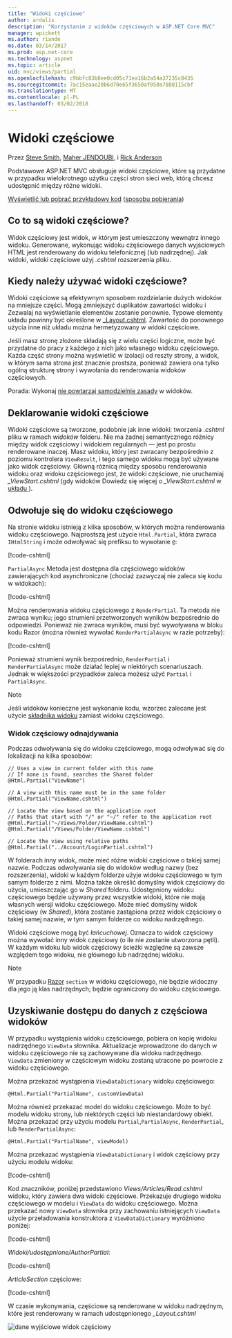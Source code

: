 ```yaml
---
title: "Widoki częściowe"
author: ardalis
description: "Korzystanie z widoków częściowych w ASP.NET Core MVC"
manager: wpickett
ms.author: riande
ms.date: 03/14/2017
ms.prod: asp.net-core
ms.technology: aspnet
ms.topic: article
uid: mvc/views/partial
ms.openlocfilehash: c9bbfc83b8ee0cd05c71ea16b2a54a37235c8435
ms.sourcegitcommit: 7ac15eaae20b6d70e65f3650af050a7880115cbf
ms.translationtype: MT
ms.contentlocale: pl-PL
ms.lasthandoff: 03/02/2018
---
```

# <a name="partial-views"></a>Widoki częściowe

Przez [Steve Smith](https://ardalis.com/), [Maher JENDOUBI](https://twitter.com/maherjend), i [Rick Anderson](https://twitter.com/RickAndMSFT)

Podstawowe ASP.NET MVC obsługuje widoki częściowe, które są przydatne w przypadku wielokrotnego użytku części stron sieci web, którą chcesz udostępnić między różne widoki.

[Wyświetlić lub pobrać przykładowy kod](https://github.com/aspnet/Docs/tree/master/aspnetcore/mvc/views/partial/sample) ([sposobu pobierania](xref:tutorials/index#how-to-download-a-sample))

## <a name="what-are-partial-views"></a>Co to są widoki częściowe?

Widok częściowy jest widok, w którym jest umieszczony wewnątrz innego widoku. Generowane, wykonując widoku częściowego danych wyjściowych HTML jest renderowany do widoku telefonicznej (lub nadrzędnej). Jak widoki, widoki częściowe użyj *.cshtml* rozszerzenia pliku.

## <a name="when-should-i-use-partial-views"></a>Kiedy należy używać widoki częściowe?

Widoki częściowe są efektywnym sposobem rozdzielanie dużych widoków na mniejsze części. Mogą zmniejszyć duplikatów zawartości widoku i Zezwalaj na wyświetlanie elementów zostanie ponownie. Typowe elementy układu powinny być określone w [_Layout.cshtml](layout.md). Zawartość do ponownego użycia inne niż układu można hermetyzowany w widoki częściowe.

Jeśli masz stronę złożone składają się z wielu części logiczne, może być przydatne do pracy z każdego z nich jako własnego widoku częściowego. Każda część strony można wyświetlić w izolacji od reszty strony, a widok, w którym sama strona jest znacznie prostsza, ponieważ zawiera ona tylko ogólną strukturę strony i wywołania do renderowania widoków częściowych.

Porada: Wykonaj [nie powtarzaj samodzielnie zasady](http://deviq.com/don-t-repeat-yourself/) w widoków.

## <a name="declaring-partial-views"></a>Deklarowanie widoki częściowe

Widoki częściowe są tworzone, podobnie jak inne widoki: tworzenia *.cshtml* pliku w ramach *widoków* folderu. Nie ma żadnej semantycznego różnicy między widok częściowy i widokiem regularnych — jest po prostu renderowane inaczej. Masz widoku, który jest zwracany bezpośrednio z poziomu kontrolera `ViewResult`, i tego samego widoku mogą być używane jako widok częściowy. Główną różnicą między sposobu renderowania widoku oraz widoku częściowego jest, że widoki częściowe, nie uruchamiaj *_ViewStart.cshtml* (gdy widoków Dowiedz się więcej o *_ViewStart.cshtml* w [układu ](layout.md)).

## <a name="referencing-a-partial-view"></a>Odwołuje się do widoku częściowego

Na stronie widoku istnieją z kilka sposobów, w których można renderowania widoku częściowego. Najprostszą jest użycie `Html.Partial`, która zwraca `IHtmlString` i może odwoływać się prefiksu to wywołanie `@`:

[!code-cshtml[](partial/sample/src/PartialViewsSample/Views/Home/About.cshtml?range=9)]

`PartialAsync` Metoda jest dostępna dla częściowego widoków zawierających kod asynchroniczne (chociaż zazwyczaj nie zaleca się kodu w widokach):

[!code-cshtml[](partial/sample/src/PartialViewsSample/Views/Home/About.cshtml?range=8)]

Można renderowania widoku częściowego z `RenderPartial`. Ta metoda nie zwraca wyniku; jego strumieni przetworzonych wyników bezpośrednio do odpowiedzi. Ponieważ nie zwraca wyników, musi być wywoływana w bloku kodu Razor (można również wywołać `RenderPartialAsync` w razie potrzeby):

[!code-cshtml[](partial/sample/src/PartialViewsSample/Views/Home/About.cshtml?range=10-12)]

Ponieważ strumieni wynik bezpośrednio, `RenderPartial` i `RenderPartialAsync` może działać lepiej w niektórych scenariuszach. Jednak w większości przypadków zaleca możesz użyć `Partial` i `PartialAsync`.

> [!NOTE]
> Jeśli widoków konieczne jest wykonanie kodu, wzorzec zalecane jest użycie [składnika widoku](view-components.md) zamiast widoku częściowego.

### <a name="partial-view-discovery"></a>Widok częściowy odnajdywania

Podczas odwoływania się do widoku częściowego, mogą odwoływać się do lokalizacji na kilka sposobów:

```cshtml
// Uses a view in current folder with this name
// If none is found, searches the Shared folder
@Html.Partial("ViewName")

// A view with this name must be in the same folder
@Html.Partial("ViewName.cshtml")

// Locate the view based on the application root
// Paths that start with "/" or "~/" refer to the application root
@Html.Partial("~/Views/Folder/ViewName.cshtml")
@Html.Partial("/Views/Folder/ViewName.cshtml")

// Locate the view using relative paths
@Html.Partial("../Account/LoginPartial.cshtml")
```

W folderach inny widok, może mieć różne widoki częściowe o takiej samej nazwie. Podczas odwoływania się do widoków według nazwy (bez rozszerzenia), widoki w każdym folderze użyje widoku częściowego w tym samym folderze z nimi. Można także określić domyślny widok częściowy do użycia, umieszczając go w *Shared* folderu. Udostępniony widoku częściowego będzie używany przez wszystkie widoki, które nie mają własnych wersji widoku częściowego. Może mieć domyślny widok częściowy (w *Shared*), która zostanie zastąpiona przez widok częściowy o takiej samej nazwie, w tym samym folderze co widoku nadrzędnego.

Widoki częściowe mogą być *łańcuchowej*. Oznacza to widok częściowy można wywołać inny widok częściowy (o ile nie zostanie utworzona pętli). W każdym widoku lub widok częściowy ścieżki względne są zawsze względem tego widoku, nie głównego lub nadrzędnej widoku.

> [!NOTE]
> W przypadku [Razor](razor.md) `section` w widoku częściowego, nie będzie widoczny dla jego ją klas nadrzędnych; będzie ograniczony do widoku częściowego.

## <a name="accessing-data-from-partial-views"></a>Uzyskiwanie dostępu do danych z częściowa widoków

W przypadku wystąpienia widoku częściowego, pobiera on kopię widoku nadrzędnego `ViewData` słownika. Aktualizacje wprowadzone do danych w widoku częściowego nie są zachowywane dla widoku nadrzędnego. `ViewData` zmieniony w częściowym widoku zostaną utracone po powrocie z widoku częściowego.

Można przekazać wystąpienia `ViewDataDictionary` widoku częściowego:

```cshtml
@Html.Partial("PartialName", customViewData)
```

Można również przekazać model do widoku częściowego. Może to być modelu widoku strony, lub niektórych części lub niestandardowy obiekt. Można przekazać przy użyciu modelu `Partial`,`PartialAsync`, `RenderPartial`, lub `RenderPartialAsync`:

```cshtml
@Html.Partial("PartialName", viewModel)
```

Można przekazać wystąpienia `ViewDataDictionary` i widok częściowy przy użyciu modelu widoku:

[!code-cshtml[](partial/sample/src/PartialViewsSample/Views/Articles/Read.cshtml?range=15-16)]

Kod znaczników, poniżej przedstawiono *Views/Articles/Read.cshtml* widoku, który zawiera dwa widoki częściowe. Przekazuje drugiego widoku częściowego w modelu i `ViewData` do widoku częściowego. Można przekazać nowy `ViewData` słownika przy zachowaniu istniejących `ViewData` użycie przeładowania konstruktora z `ViewDataDictionary` wyróżniono poniżej:

[!code-cshtml[](partial/sample/src/PartialViewsSample/Views/Articles/Read.cshtml)]

*Widoki/udostępnione/AuthorPartial*:

[!code-cshtml[](partial/sample/src/PartialViewsSample/Views/Shared/AuthorPartial.cshtml)]

*ArticleSection* częściowe:

[!code-cshtml[](partial/sample/src/PartialViewsSample/Views/Articles/ArticleSection.cshtml)]

W czasie wykonywania, częściowe są renderowane w widoku nadrzędnym, które jest renderowany w ramach udostępnionego *_Layout.cshtml*

![dane wyjściowe widok częściowy](partial/_static/output.png)
